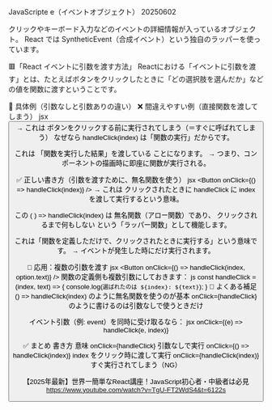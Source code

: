 JavaScripte e（イベントオブジェクト） 20250602

クリックやキーボード入力などのイベントの詳細情報が入っているオブジェクト。
React では SyntheticEvent（合成イベント）という独自のラッパーを使っています。






🟥「React イベントに引数を渡す方法」
Reactにおける「イベントに引数を渡す」とは、たとえばボタンをクリックしたときに「どの選択肢を選んだか」などの値を関数に渡すということです。

🔧 具体例（引数なしと引数ありの違い）
❌ 間違えやすい例（直接関数を渡してしまう）
jsx
<Button onClick={handleClick(index)} />
→ これは ボタンをクリックする前に実行されてしまう（＝すぐに呼ばれてしまう）
なぜなら handleClick(index) は「関数の実行」だからです。

これは 「関数を実行した結果」を渡している ことになります。
→ つまり、コンポーネントの描画時に即座に関数が実行される。


✅ 正しい書き方（引数を渡すために、無名関数を使う）
jsx
<Button onClick={() => handleClick(index)} />
→ これは クリックされたときに handleClick に index を渡して実行するという意味。

この ( ) => handleClick(index) は 無名関数（アロー関数）であり、
クリックされるまで何もしない という「ラッパー関数」として機能します。

これは「関数を定義しただけで、クリックされたときに実行する」という意味です。
→ イベントが発生した時にだけ実行されます。

🔁 応用：複数の引数を渡す
jsx
<Button onClick={() => handleClick(index, option.text)} />
関数の定義側も複数引数にしておきます：
js
const handleClick = (index, text) => {
  console.log(`選ばれたのは ${index}: ${text}`);
}
📌 よくある補足
() => handleClick(index) のように無名関数を使うのが基本
onClick={handleClick} のように書けるのは引数なしで使うときだけ

イベント引数（例: event）を同時に受け取るなら：
jsx
onClick={(e) => handleClick(e, index)}

✅ まとめ
書き方	                                    意味
onClick={handleClick}	                引数なしで実行
onClick={() => handleClick(index)}	    index をクリック時に渡して実行
onClick={handleClick(index)}	        すぐ実行されてしまう（NG）




















【2025年最新】世界一簡単なReact講座！JavaScript初心者・中級者は必見
https://www.youtube.com/watch?v=TgU-FT2WdS4&t=6122s